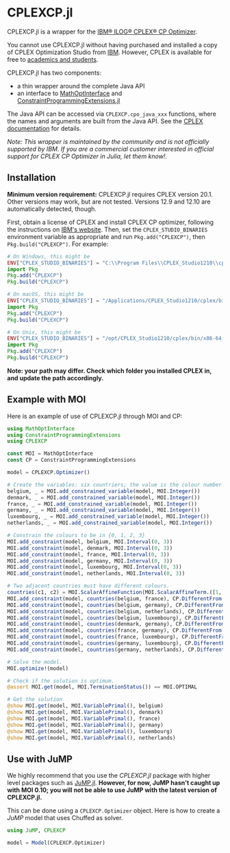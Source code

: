 # CPLEXCP.jl

CPLEXCP.jl is a wrapper for the [IBM® ILOG® CPLEX® CP Optimizer](https://www.ibm.com/analytics/cplex-cp-optimizer).

You cannot use CPLEXCP.jl without having purchased and installed a copy of CPLEX
Optimization Studio from [IBM](http://www.ibm.com/). However, CPLEX is
available for free to [academics and students](http://ibm.biz/Bdzvqw).

CPLEXCP.jl has two components:
 - a thin wrapper around the complete Java API
 - an interface to [MathOptInterface](https://github.com/jump-dev/MathOptInterface.jl) and 
   [ConstraintProgrammingExtensions.jl](https://github.com/dourouc05/ConstraintProgrammingExtensions.jl)

The Java API can be accessed via `CPLEXCP.cpo_java_xxx` functions, where the names and
arguments are built from the Java API. See the [CPLEX documentation](https://www.ibm.com/support/knowledgecenter/SSSA5P_12.10.0/COS_KC_home.html)
for details.

*Note: This wrapper is maintained by the community and is not
officially supported by IBM. If you are a commercial customer
interested in official support for CPLEX CP Optimizer in Julia, let them know!.*

## Installation

**Minimum version requirement:** CPLEXCP.jl requires CPLEX version 20.1. Other versions may work, 
but are not tested. Versions 12.9 and 12.10 are automatically detected, though.

First, obtain a license of CPLEX and install CPLEX CP optimizer, following the
instructions on [IBM's website](https://www.ibm.com/analytics/cplex-cp-optimizer). Then, set the
`CPLEX_STUDIO_BINARIES` environment variable as appropriate and run
`Pkg.add("CPLEXCP")`, then `Pkg.build("CPLEXCP")`. For example:

```julia
# On Windows, this might be
ENV["CPLEX_STUDIO_BINARIES"] = "C:\\Program Files\\CPLEX_Studio1210\\cplex\\bin\\x86-64_win\\"
import Pkg
Pkg.add("CPLEXCP")
Pkg.build("CPLEXCP")

# On macOS, this might be
ENV["CPLEX_STUDIO_BINARIES"] = "/Applications/CPLEX_Studio1210/cplex/bin/x86-64_osx/"
import Pkg
Pkg.add("CPLEXCP")
Pkg.build("CPLEXCP")

# On Unix, this might be
ENV["CPLEX_STUDIO_BINARIES"] = "/opt/CPLEX_Studio1210/cplex/bin/x86-64_linux/"
import Pkg
Pkg.add("CPLEXCP")
Pkg.build("CPLEXCP")
```

**Note: your path may differ. Check which folder you installed CPLEX in, and
update the path accordingly.**

## Example with MOI

Here is an example of use of CPLEXCP.jl through MOI and CP: 

```julia
using MathOptInterface
using ConstraintProgrammingExtensions
using CPLEXCP

const MOI = MathOptInterface
const CP = ConstraintProgrammingExtensions

model = CPLEXCP.Optimizer()

# Create the variables: six countriers; the value is the colour number for each country
belgium, _ = MOI.add_constrained_variable(model, MOI.Integer())
denmark, _ = MOI.add_constrained_variable(model, MOI.Integer())
france, _ = MOI.add_constrained_variable(model, MOI.Integer())
germany, _ = MOI.add_constrained_variable(model, MOI.Integer())
luxembourg, _ = MOI.add_constrained_variable(model, MOI.Integer())
netherlands, _ = MOI.add_constrained_variable(model, MOI.Integer())

# Constrain the colours to be in {0, 1, 2, 3}
MOI.add_constraint(model, belgium, MOI.Interval(0, 3))
MOI.add_constraint(model, denmark, MOI.Interval(0, 3))
MOI.add_constraint(model, france, MOI.Interval(0, 3))
MOI.add_constraint(model, germany, MOI.Interval(0, 3))
MOI.add_constraint(model, luxembourg, MOI.Interval(0, 3))
MOI.add_constraint(model, netherlands, MOI.Interval(0, 3))

# Two adjacent countries must have different colours.
countries(c1, c2) = MOI.ScalarAffineFunction(MOI.ScalarAffineTerm.([1, -1], [c1, c2]), 0)
MOI.add_constraint(model, countries(belgium, france), CP.DifferentFrom(0))
MOI.add_constraint(model, countries(belgium, germany), CP.DifferentFrom(0))
MOI.add_constraint(model, countries(belgium, netherlands), CP.DifferentFrom(0))
MOI.add_constraint(model, countries(belgium, luxembourg), CP.DifferentFrom(0))
MOI.add_constraint(model, countries(denmark, germany), CP.DifferentFrom(0))
MOI.add_constraint(model, countries(france, germany), CP.DifferentFrom(0))
MOI.add_constraint(model, countries(france, luxembourg), CP.DifferentFrom(0))
MOI.add_constraint(model, countries(germany, luxembourg), CP.DifferentFrom(0))
MOI.add_constraint(model, countries(germany, netherlands), CP.DifferentFrom(0))

# Solve the model.
MOI.optimize!(model)

# Check if the solution is optimum.
@assert MOI.get(model, MOI.TerminationStatus()) == MOI.OPTIMAL

# Get the solution
@show MOI.get(model, MOI.VariablePrimal(), belgium)
@show MOI.get(model, MOI.VariablePrimal(), denmark)
@show MOI.get(model, MOI.VariablePrimal(), france)
@show MOI.get(model, MOI.VariablePrimal(), germany)
@show MOI.get(model, MOI.VariablePrimal(), luxembourg)
@show MOI.get(model, MOI.VariablePrimal(), netherlands)
```

## Use with JuMP

We highly recommend that you use the *CPLEXCP.jl* package with higher level
packages such as [JuMP.jl](https://github.com/jump-dev/JuMP.jl).
**However, for now, JuMP hasn't caught up with MOI 0.10; you will not be able
to use JuMP with the latest version of CPLEXCP.jl.**

This can be done using a ``CPLEXCP.Optimizer`` object. Here is how to create a
*JuMP* model that uses Chuffed as solver.
```julia
using JuMP, CPLEXCP

model = Model(CPLEXCP.Optimizer)
```
